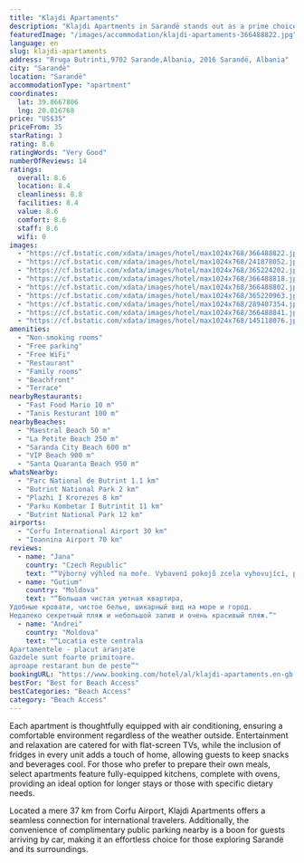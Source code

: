 ```yaml
---
title: "Klajdi Apartaments"
description: "Klajdi Apartments in Sarandë stands out as a prime choice for travelers seeking comfortable accommodations with the convenience of modern amenities."
featuredImage: "/images/accommodation/klajdi-apartaments-366488822.jpg"
language: en
slug: klajdi-apartaments
address: "Rruga Butrinti,9702 Sarande,Albania, 2016 Sarandë, Albania"
city: "Sarandë"
location: "Sarandë"
accommodationType: "apartment"
coordinates:
  lat: 39.8667806
  lng: 20.016768
price: "US$35"
priceFrom: 35
starRating: 3
rating: 8.6
ratingWords: "Very Good"
numberOfReviews: 14
ratings:
  overall: 8.6
  location: 8.4
  cleanliness: 8.8
  facilities: 8.4
  value: 8.6
  comfort: 8.6
  staff: 8.6
  wifi: 0
images:
  - "https://cf.bstatic.com/xdata/images/hotel/max1024x768/366488822.jpg?k=018556c3a423f48d5c9c54e6ab4f309aa0e50526d09c949105b0c14087dd8afa&o=&hp=1"
  - "https://cf.bstatic.com/xdata/images/hotel/max1024x768/241878052.jpg?k=ff2a18497658f3f122bc5ccb08267a8ec1604445c1c5557685b81460fbb6c27f&o=&hp=1"
  - "https://cf.bstatic.com/xdata/images/hotel/max1024x768/365224202.jpg?k=6285651b300924d5c32d7e987716e51ccb9e5c24fddf3c041e4a40f9204ea759&o=&hp=1"
  - "https://cf.bstatic.com/xdata/images/hotel/max1024x768/366488818.jpg?k=facfbd2dada3bc1ad89f18faa0719a7a5b4c1ac60ca336a8632107a898e9fca0&o=&hp=1"
  - "https://cf.bstatic.com/xdata/images/hotel/max1024x768/366488802.jpg?k=c8c6ef39f1eac8e4eba15d4bf3ebcfdbd531cb12bcd33f02fbf004c33f40785c&o=&hp=1"
  - "https://cf.bstatic.com/xdata/images/hotel/max1024x768/365220963.jpg?k=6a9ecaed7ef82e10ba992fdc38d93facabb2418d84259765620dfcc0e7722f3c&o=&hp=1"
  - "https://cf.bstatic.com/xdata/images/hotel/max1024x768/289407354.jpg?k=8be2cf06974ac669912016bb14c4c34de2539895c03232a22b395f8dd8473097&o=&hp=1"
  - "https://cf.bstatic.com/xdata/images/hotel/max1024x768/366488841.jpg?k=fb847e954b8525b5b051cf1b75cd6a78a1e4c235125e72d95b74b358cd61e816&o=&hp=1"
  - "https://cf.bstatic.com/xdata/images/hotel/max1024x768/145118076.jpg?k=eb2bd476340e877aab0e5d4c16b5b9fa2f1c383ee149cbfc5f42940efe972844&o=&hp=1"
amenities:
  - "Non-smoking rooms"
  - "Free parking"
  - "Free WiFi"
  - "Restaurant"
  - "Family rooms"
  - "Beachfront"
  - "Terrace"
nearbyRestaurants:
  - "Fast Food Mario 10 m"
  - "Tanis Resturant 100 m"
nearbyBeaches:
  - "Maestral Beach 50 m"
  - "La Petite Beach 250 m"
  - "Saranda City Beach 600 m"
  - "VIP Beach 900 m"
  - "Santa Quaranta Beach 950 m"
whatsNearby:
  - "Parc National de Butrint 1.1 km"
  - "Butrint National Park 2 km"
  - "Plazhi I Krorezes 8 km"
  - "Parku Kombetar I Butrintit 11 km"
  - "Butrint National Park 12 km"
airports:
  - "Corfu International Airport 30 km"
  - "Ioannina Airport 70 km"
reviews:
  - name: "Jana"
    country: "Czech Republic"
    text: "“Výborný výhled na moře. Vybavení pokojů zcela vyhovující, pohodlné matrace, i pro mě s bolavými zády. Fungující klimatizace, pračka, žehlička, kompletní vybavení kuchyně, snad jen chyběly trochu příbory a ostré nože. Ale není co vytknou, vřele...”"
  - name: "Gutium"
    country: "Moldova"
    text: "“Большая чистая уютная квартира,
Удобные кровати, чистое белье, шикарный вид на море и город.
Недалеко секретный пляж и небольшой залив и очень красивый пляж.”"
  - name: "Andrei"
    country: "Moldova"
    text: "“Locatia este centrala
Apartamentele - placut aranjate
Gazdele sunt foarte primitoare.
aproape restarant bun de peste”"
bookingURL: "https://www.booking.com/hotel/al/klajdi-apartaments.en-gb.html?aid=8035640"
bestFor: "Best for Beach Access"
bestCategories: "Beach Access"
category: "Beach Access"
---
```


Each apartment is thoughtfully equipped with air conditioning, ensuring a comfortable environment regardless of the weather outside. Entertainment and relaxation are catered for with flat-screen TVs, while the inclusion of fridges in every unit adds a touch of home, allowing guests to keep snacks and beverages cool. For those who prefer to prepare their own meals, select apartments feature fully-equipped kitchens, complete with ovens, providing an ideal option for longer stays or those with specific dietary needs.

Located a mere 37 km from Corfu Airport, Klajdi Apartments offers a seamless connection for international travelers. Additionally, the convenience of complimentary public parking nearby is a boon for guests arriving by car, making it an effortless choice for those exploring Sarandë and its surroundings.